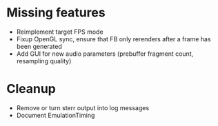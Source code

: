 # Missing features

 * Reimplement target FPS mode
 * Fixup OpenGL sync, ensure that FB only rerenders after a frame has been generated
 * Add GUI for new audio parameters (prebuffer fragment count, resampling quality)

# Cleanup

 * Remove or turn sterr output into log messages
 * Document EmulationTiming
